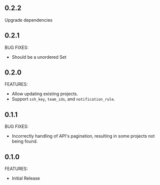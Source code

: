 ## 0.2.2

Upgrade dependencies

## 0.2.1

BUG FIXES:

- Should be a unordered Set

## 0.2.0

FEATURES:

- Allow updating existing projects.
- Support `ssh_key`, `team_ids`, and `notification_rule`.

## 0.1.1

BUG FIXES:

- Incorrectly handling of API's pagination, resulting in some projects not being found.

## 0.1.0

FEATURES:

- Initial Release
